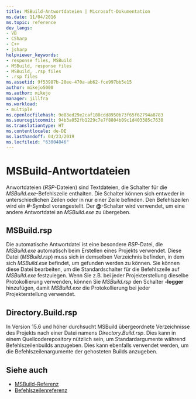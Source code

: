 ```yaml
---
title: MSBuild-Antwortdateien | Microsoft-Dokumentation
ms.date: 11/04/2016
ms.topic: reference
dev_langs:
- VB
- CSharp
- C++
- jsharp
helpviewer_keywords:
- response files, MSBuild
- MSBuild, response files
- MSBuild, .rsp files
- .rsp files
ms.assetid: 9f53987b-20ee-470a-ab62-fce997bb5e15
author: mikejo5000
ms.author: mikejo
manager: jillfra
ms.workload:
- multiple
ms.openlocfilehash: 9e83ed29e2caf180cdd8950b73f65f62794a8783
ms.sourcegitcommit: 94b3a052fb1229c7e7f8804b09c1d403385c7630
ms.translationtype: HT
ms.contentlocale: de-DE
ms.lasthandoff: 04/23/2019
ms.locfileid: "63004846"
---
```

# <a name="msbuild-response-files"></a>MSBuild-Antwortdateien
Anwortdateien (*RSP*-Dateien) sind Textdateien, die Schalter für die *MSBuild.exe*-Befehlszeile enthalten. Die Schalter können sich entweder in unterschiedlichen Zeilen oder in nur einer Zeile befinden. Den Befehlszeilen wird ein **#**-Symbol vorangestellt. Der **@**-Schalter wird verwendet, um eine andere Antwortdatei an *MSBuild.exe* zu übergeben.

## <a name="msbuildrsp"></a>MSBuild.rsp
Die automatische Antwortdatei ist eine besondere *RSP*-Datei, die *MSBuild.exe* automatisch beim Erstellen eines Projekts verwendet. Diese Datei (*MSBuild.rsp*) muss sich in demselben Verzeichnis befinden, in dem sich *MSBuild.exe* befindet, um gefunden werden zu können. Sie können diese Datei bearbeiten, um die Standardschalter für die Befehlszeile auf *MSBuild.exe* festzulegen. Wenn Sie z.B. bei jeder Projekterstellung dieselbe Protokollierung verwenden, können Sie *MSBuild.rsp* den Schalter **-logger** hinzufügen, damit *MSBuild.exe* die Protokollierung bei jeder Projekterstellung verwendet.

## <a name="directorybuildrsp"></a>Directory.Build.rsp
In Version 15.6 und höher durchsucht MSBuild übergeordnete Verzeichnisse des Projekts nach einer Datei namens *Directory.Build.rsp*.  Dies kann in einem Quellcoderepository nützlich sein, um Standardargumente während Befehlszeilenbuilds anzugeben.  Dies kann ebenfalls verwendet werden, um die Befehlszeilenargumente der gehosteten Builds anzugeben.

## <a name="see-also"></a>Siehe auch
- [MSBuild-Referenz](../msbuild/msbuild-reference.md)
- [Befehlszeilenreferenz](../msbuild/msbuild-command-line-reference.md)